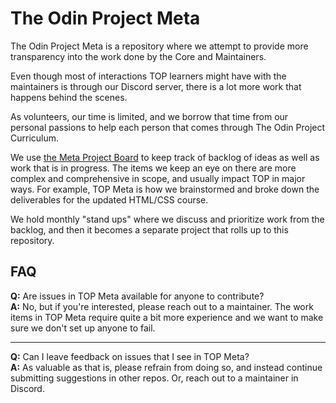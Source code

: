 # The Odin Project Meta

The Odin Project Meta is a repository where we attempt to provide more transparency into the work done by the Core and Maintainers. 

Even though most of interactions TOP learners might have with the maintainers is through our Discord server, there is a lot more work that happens behind the scenes. 

As volunteers, our time is limited, and we borrow that time from our personal passions to help each person that comes through The Odin Project Curriculum. 

We use [the Meta Project Board](https://github.com/TheOdinProject/top-meta/projects/1) to keep track of backlog of ideas as well as work that is in progress. The items we keep an eye on there are more complex and comprehensive in scope, and usually impact TOP in major ways. For example, TOP Meta is how we brainstormed and broke down the deliverables for the updated HTML/CSS course.  

We hold monthly "stand ups" where we discuss and prioritize work from the backlog, and then it becomes a separate project that rolls up to this repository.



## FAQ

**Q:** Are issues in TOP Meta available for anyone to contribute?  
**A:** No, but if you're interested, please reach out to a maintainer. The work items in TOP Meta require quite a bit more experience and we want to make sure we don't set up anyone to fail.  

---

**Q:** Can I leave feedback on issues that I see in TOP Meta?  
**A:** As valuable as that is, please refrain from doing so, and instead continue submitting suggestions in other repos. Or, reach out to a maintainer in Discord. 



